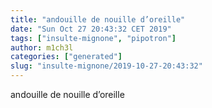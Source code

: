 ```yaml
---
title: "andouille de nouille d’oreille"
date: "Sun Oct 27 20:43:32 CET 2019"
tags: ["insulte-mignone", "pipotron"]
author: m1ch3l
categories: ["generated"]
slug: "insulte-mignone/2019-10-27-20:43:32"
---
```


andouille de nouille d’oreille
